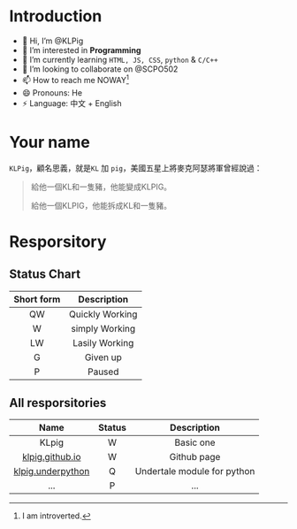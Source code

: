 # Introduction
- 👋 Hi, I’m @KLPig
- 👀 I’m interested in **Programming**
- 🌱 I’m currently learning `HTML, JS, CSS`, `python` & `C/C++`
- 💞️ I’m looking to collaborate on @SCPO502
- 📫 How to reach me NOWAY[^WHY]
- 😄 Pronouns: He
- ⚡ Language: 中文 + English
# Your name
`KLPig`，顧名思義，就是`KL` 加 `pig`，美國五星上將麥克阿瑟將軍曾經說過：
> 給他一個KL和一隻豬，他能變成KLPIG。
> 
> 給他一個KLPIG，他能拆成KL和一隻豬。
# Resporsitory
## Status Chart
Short form|Description
:--------:|:---------:
QW|Quickly Working
W|simply Working
LW|Lasily Working
G|Given up
P|Paused
## All resporsitories
Name|Status|Description
:--:|:----:|:---------:
KLpig|W|Basic one
[klpig.github.io](https://klpig.github.io)|W|Github page
[klpig.underpython](https://klpig.github.io/klpig.underpython)|Q|Undertale module for python
...|P|...



[^WHY]: I am introverted.
<!---
KLPig/KLPig is a ✨ special ✨ repository because its `README.md` (this file) appears on your GitHub profile.
You can click the Preview link to take a look at your changes.
--->
